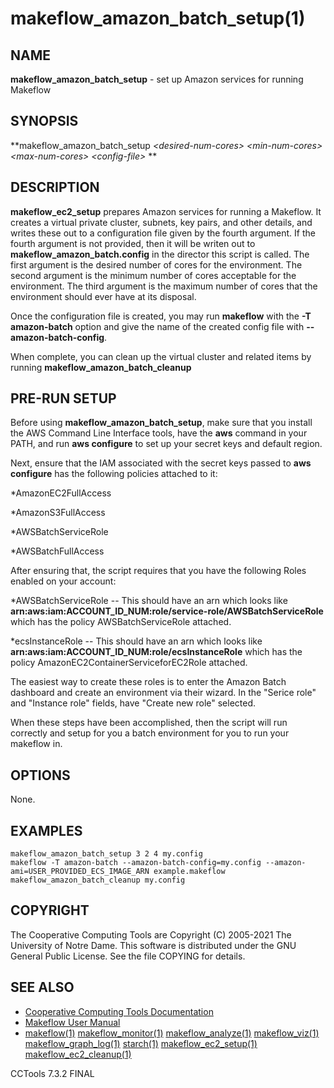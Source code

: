 






















# makeflow_amazon_batch_setup(1)

## NAME
**makeflow_amazon_batch_setup** - set up Amazon services for running Makeflow

## SYNOPSIS
**makeflow_amazon_batch_setup _&lt;desired-num-cores&gt;_ _&lt;min-num-cores&gt;_ _&lt;max-num-cores&gt;_ _&lt;config-file&gt;_ **

## DESCRIPTION

**makeflow_ec2_setup** prepares Amazon services for running a Makeflow. It creates a virtual private cluster, subnets, key pairs, and other details, and writes these out to a configuration file given by the fourth argument. If the fourth argument is not provided, then it will be writen out to **makeflow_amazon_batch.config** in the director this script is called.  The first argument is the desired number of cores for the environment. The second argument is the minimum number of cores acceptable for the environment. The third argument is the maximum number of cores that the environment should ever have at its disposal.

Once the configuration file is created, you may run **makeflow**
with the **-T amazon-batch** option and give the name of the created
config file with **--amazon-batch-config**.

When complete, you can clean up the virtual cluster and related
items by running **makeflow_amazon_batch_cleanup**

## PRE-RUN SETUP

Before using **makeflow_amazon_batch_setup**, make sure that you install the AWS Command
Line Interface tools, have the **aws** command in your PATH,
and run **aws configure** to set up your secret keys and default region.

Next, ensure that the IAM associated with the secret keys passed to **aws configure** has the following policies attached to it:

*AmazonEC2FullAccess

*AmazonS3FullAccess

*AWSBatchServiceRole

*AWSBatchFullAccess

After ensuring that, the script requires that you have the following Roles enabled on your account:

*AWSBatchServiceRole -- This should have an arn which looks like **arn:aws:iam:ACCOUNT_ID_NUM:role/service-role/AWSBatchServiceRole** which has the policy AWSBatchServiceRole attached.

*ecsInstanceRole -- This should have an arn which looks like **arn:aws:iam:ACCOUNT_ID_NUM:role/ecsInstanceRole** which has the policy AmazonEC2ContainerServiceforEC2Role attached.

The easiest way to create these roles is to enter the Amazon Batch dashboard and create an environment via their wizard. In the "Serice role" and "Instance role" fields, have "Create new role" selected.

When these steps have been accomplished, then the script will run correctly and setup for you a batch environment for you to run your makeflow in. 


## OPTIONS
None.

## EXAMPLES

```
makeflow_amazon_batch_setup 3 2 4 my.config
makeflow -T amazon-batch --amazon-batch-config=my.config --amazon-ami=USER_PROVIDED_ECS_IMAGE_ARN example.makeflow
makeflow_amazon_batch_cleanup my.config
```

## COPYRIGHT

The Cooperative Computing Tools are Copyright (C) 2005-2021 The University of Notre Dame.  This software is distributed under the GNU General Public License.  See the file COPYING for details.

## SEE ALSO


- [Cooperative Computing Tools Documentation]("../index.html")
- [Makeflow User Manual]("../makeflow.html")
- [makeflow(1)](makeflow.md) [makeflow_monitor(1)](makeflow_monitor.md) [makeflow_analyze(1)](makeflow_analyze.md) [makeflow_viz(1)](makeflow_viz.md) [makeflow_graph_log(1)](makeflow_graph_log.md) [starch(1)](starch.md) [makeflow_ec2_setup(1)](makeflow_ec2_setup.md) [makeflow_ec2_cleanup(1)](makeflow_ec2_cleanup.md)


CCTools 7.3.2 FINAL
